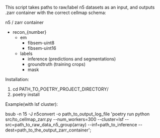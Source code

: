 This script takes paths to raw/label n5 datasets as an input, and outputs .zarr container with the correct cellmap schema:

  n5 / zarr container
  - recon_{number}
    - em
        * fibsem-uint8
        * fibsem-uint16
    - labels
      * inference (predictions and segmentations)
      * groundtruth (training crops)
      * mask
      
Installation:
  1. cd PATH_TO_POETRY_PROJECT_DIRECTORY/
  2. poetry install

Example(with lsf cluster):

  bsub -n 15 -J n5convert -o path_to_output_log_file 'poetry run python src/to_cellmap_zarr.py --num_workers=300 --cluster=lsf --src=path_to_raw_data_n5_group(array) --inf=path_to_inference --dest=path_to_the_output_zarr_container';
